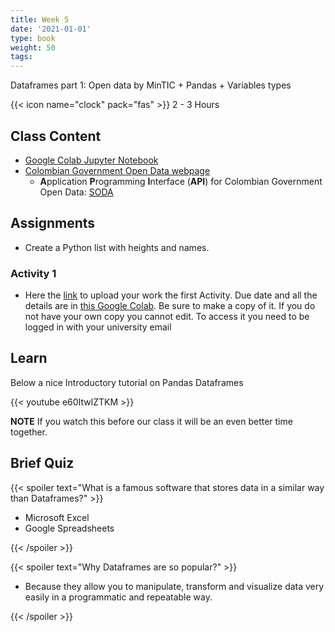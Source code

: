 ```yaml
---
title: Week 5
date: '2021-01-01'
type: book
weight: 50
tags: 
---
```


Dataframes part 1: Open data by MinTIC + Pandas + Variables types

<!--more-->

{{< icon name="clock" pack="fas" >}}  2 - 3 Hours

## Class Content

- [Google Colab Jupyter Notebook](https://colab.research.google.com/drive/1egrlBLEDsRpDK_ClSgWExY9A28wNtn2H?usp=sharing)
- [Colombian Government Open Data webpage](https://datos.gov.co)
    - **A**pplication **P**rogramming **I**nterface (**API**) for Colombian Government Open Data: [SODA](https://dev.socrata.com/foundry/www.datos.gov.co/qsrc-b3k4)

## Assignments

- Create a Python list with heights and names.

### Activity 1

- Here the [link](https://docs.google.com/forms/d/e/1FAIpQLSe9nmgJiPbk7zHAkFMEFgCTdkDxTGu9y54VGyrsI1A384Bmsg/viewform?usp=sf_link) to upload your work the first Activity. Due date and all the details are in [this Google Colab](https://drive.google.com/file/d/1dpmgSEmGTi85NncZRMgie98VOivD0kXL/view?usp=sharing). Be sure to make a copy of it. If you do not have your own copy you cannot edit. To access it you need to be logged in with your university email 

## Learn

Below a nice Introductory tutorial on Pandas Dataframes

{{< youtube e60ItwlZTKM >}}

**NOTE** If you watch this before our class it will be an even better time together. 

## Brief Quiz

{{< spoiler text="What is a famous software that stores data in a similar way than Dataframes?" >}}

- Microsoft Excel
- Google Spreadsheets

{{< /spoiler >}}


{{< spoiler text="Why Dataframes are so popular?" >}}

- Because they allow you to manipulate, transform and visualize data very easily in a programmatic and repeatable way. 

{{< /spoiler >}}


